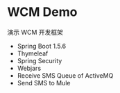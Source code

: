 # WCM Demo

演示 WCM 开发框架

- Spring Boot 1.5.6
- Thymeleaf
- Spring Security
- Webjars
- Receive SMS Queue of ActiveMQ
- Send SMS to Mule